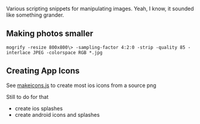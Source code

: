 Various scripting snippets for manipulating images. Yeah, I know, it sounded like something grander.


## Making photos smaller

```mogrify -resize 800x800\> -sampling-factor 4:2:0 -strip -quality 85 -interlace JPEG -colorspace RGB *.jpg```

## Creating App Icons

See [makeicons.js](../util/makeicons.js) to create most ios icons from a source png

Still to do for that
* create ios splashes
* create android icons and splashes